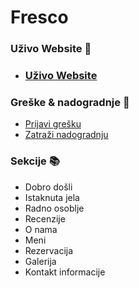 # Fresco

### Uživo Website 👀

- ### [Uživo Website](https://vexsystems.github.io/fresco/)

### Greške & nadogradnje 🧩
- [Prijavi grešku](https://github.com/vexsystems/fresco/issues)
- [Zatraži nadogradnju](https://github.com/vexsystems/fresco/issues)

### Sekcije 📚
- Dobro došli
- Istaknuta jela
- Radno osoblje
- Recenzije
- O nama
- Meni
- Rezervacija
- Galerija
- Kontakt informacije
